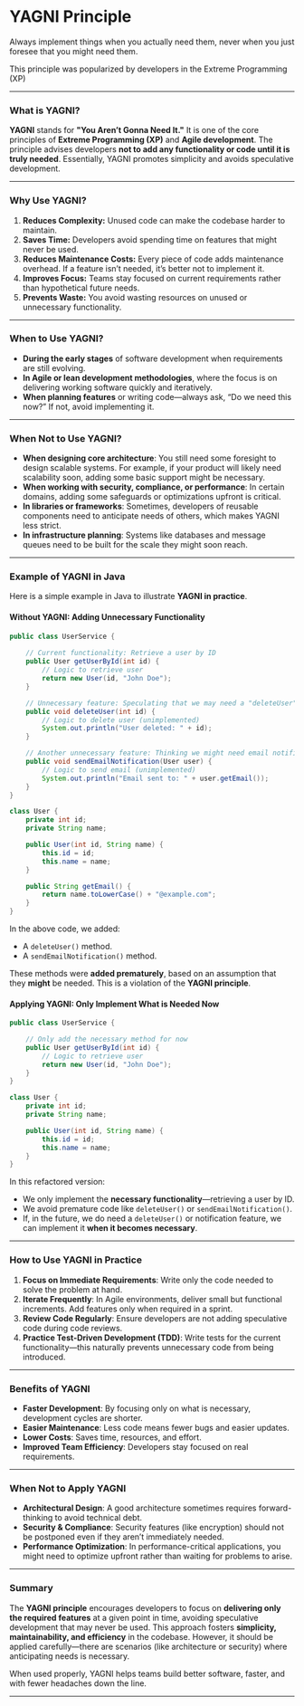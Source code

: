 # **YAGNI Principle**

Always implement things when you actually need them, never when you just foresee that you might need them.

This principle was popularized by developers in the Extreme Programming (XP)

---

### **What is YAGNI?**

**YAGNI** stands for **"You Aren’t Gonna Need It."** It is one of the core principles of **Extreme Programming (XP)** and **Agile development**. The principle advises developers **not to add any functionality or code until it is truly needed**. Essentially, YAGNI promotes simplicity and avoids speculative development.

---

### **Why Use YAGNI?**
1. **Reduces Complexity:** Unused code can make the codebase harder to maintain.
2. **Saves Time:** Developers avoid spending time on features that might never be used.
3. **Reduces Maintenance Costs:** Every piece of code adds maintenance overhead. If a feature isn’t needed, it’s better not to implement it.
4. **Improves Focus:** Teams stay focused on current requirements rather than hypothetical future needs.
5. **Prevents Waste:** You avoid wasting resources on unused or unnecessary functionality.

---

### **When to Use YAGNI?**
- **During the early stages** of software development when requirements are still evolving.
- **In Agile or lean development methodologies**, where the focus is on delivering working software quickly and iteratively.
- **When planning features** or writing code—always ask, “Do we need this now?” If not, avoid implementing it.

---

### **When Not to Use YAGNI?**
- **When designing core architecture**: You still need some foresight to design scalable systems. For example, if your product will likely need scalability soon, adding some basic support might be necessary.
- **When working with security, compliance, or performance**: In certain domains, adding some safeguards or optimizations upfront is critical.
- **In libraries or frameworks**: Sometimes, developers of reusable components need to anticipate needs of others, which makes YAGNI less strict.
- **In infrastructure planning**: Systems like databases and message queues need to be built for the scale they might soon reach.

---

### **Example of YAGNI in Java**

Here is a simple example in Java to illustrate **YAGNI in practice**.

#### **Without YAGNI: Adding Unnecessary Functionality**
```java
public class UserService {
    
    // Current functionality: Retrieve a user by ID
    public User getUserById(int id) {
        // Logic to retrieve user
        return new User(id, "John Doe");
    }

    // Unnecessary feature: Speculating that we may need a "deleteUser" method in the future
    public void deleteUser(int id) {
        // Logic to delete user (unimplemented)
        System.out.println("User deleted: " + id);
    }

    // Another unnecessary feature: Thinking we might need email notifications
    public void sendEmailNotification(User user) {
        // Logic to send email (unimplemented)
        System.out.println("Email sent to: " + user.getEmail());
    }
}

class User {
    private int id;
    private String name;

    public User(int id, String name) {
        this.id = id;
        this.name = name;
    }

    public String getEmail() {
        return name.toLowerCase() + "@example.com";
    }
}
```

In the above code, we added:
- A `deleteUser()` method.
- A `sendEmailNotification()` method.

These methods were **added prematurely**, based on an assumption that they **might** be needed. This is a violation of the **YAGNI principle**. 

#### **Applying YAGNI: Only Implement What is Needed Now**
```java
public class UserService {

    // Only add the necessary method for now
    public User getUserById(int id) {
        // Logic to retrieve user
        return new User(id, "John Doe");
    }
}

class User {
    private int id;
    private String name;

    public User(int id, String name) {
        this.id = id;
        this.name = name;
    }
}
```

In this refactored version:
- We only implement the **necessary functionality**—retrieving a user by ID.
- We avoid premature code like `deleteUser()` or `sendEmailNotification()`.
- If, in the future, we do need a `deleteUser()` or notification feature, we can implement it **when it becomes necessary**.

---

### **How to Use YAGNI in Practice**

1. **Focus on Immediate Requirements**: Write only the code needed to solve the problem at hand.
2. **Iterate Frequently**: In Agile environments, deliver small but functional increments. Add features only when required in a sprint.
3. **Review Code Regularly**: Ensure developers are not adding speculative code during code reviews.
4. **Practice Test-Driven Development (TDD)**: Write tests for the current functionality—this naturally prevents unnecessary code from being introduced.

---

### **Benefits of YAGNI**
- **Faster Development**: By focusing only on what is necessary, development cycles are shorter.
- **Easier Maintenance**: Less code means fewer bugs and easier updates.
- **Lower Costs**: Saves time, resources, and effort.
- **Improved Team Efficiency**: Developers stay focused on real requirements.

---

### **When Not to Apply YAGNI**
- **Architectural Design**: A good architecture sometimes requires forward-thinking to avoid technical debt.
- **Security & Compliance**: Security features (like encryption) should not be postponed even if they aren’t immediately needed.
- **Performance Optimization**: In performance-critical applications, you might need to optimize upfront rather than waiting for problems to arise.

---

### **Summary**
The **YAGNI principle** encourages developers to focus on **delivering only the required features** at a given point in time, avoiding speculative development that may never be used. This approach fosters **simplicity, maintainability, and efficiency** in the codebase. However, it should be applied carefully—there are scenarios (like architecture or security) where anticipating needs is necessary. 

When used properly, YAGNI helps teams build better software, faster, and with fewer headaches down the line.

---